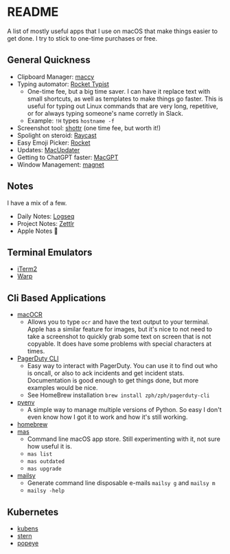 # README 

A list of mostly useful apps that I use on macOS that make things easier to get done. I try to stick to one-time purchases or free. 

## General Quickness 

- Clipboard Manager: [maccy](https://maccy.app)
- Typing automator: [Rocket Typist](https://www.witt-software.com/rockettypist/)
  - One-time fee, but a big time saver. I can have it replace text with small shortcuts, as well as templates to make things go faster. This is useful for typing out Linux commands that are very long, repetitive, or for always typing someone's name corretly in Slack. 
  - Example:  `!H` types `hostname -f` 
- Screenshot tool: [shottr](https://shottr.cc) (one time fee, but worth it!)
- Spolight on steroid: [Raycast](https://www.raycast.com/)
- Easy Emoji Picker: [Rocket](https://matthewpalmer.net/rocket/)
- Updates: [MacUpdater](https://macupdater.net/)
- Getting to ChatGPT faster: [MacGPT](https://goodsnooze.gumroad.com/l/menugpt?referrer=https%3A%2F%2Fwww.macgpt.com%2F&wanted=true)
- Window Management: [magnet](https://magnet.crowdcafe.com)

## Notes 

I have a mix of a few. 

- Daily Notes: [Logseq](https://logseq.com/)
- Project Notes: [Zettlr](https://www.zettlr.com)
- Apple Notes 📔

## Terminal Emulators 

- [iTerm2](https://iterm2.com)
- [Warp](https://www.warp.dev)

## Cli Based Applications 

- [macOCR](https://github.com/schappim/macOCR)
  - Allows you to type `ocr` and have the text output to your terminal. Apple has a similar feature for images, but it's nice to not need to take a screenshot to quickly grab some text on screen that is not copyable. It does have some problems with special characters at times. 
- [PagerDuty CLI](https://github.com/martindstone/pagerduty-cli)
  - Easy way to interact with PagerDuty. You can use it to find out who is oncall, or also to ack incidents and get incident stats. Documentation is good enough to get things done, but more examples would be nice. 
  - See HomeBrew installation `brew install zph/zph/pagerduty-cli` 
- [pyenv](https://github.com/pyenv/pyenv) 
  - A simple way to manage multiple versions of Python. So easy I don't even know how I got it to work and how it's still working. 
- [homebrew](https://brew.sh)
- [mas](https://github.com/mas-cli/mas)
  - Command line macOS app store. Still experimenting with it, not sure how useful it is. 
  - `mas list` 
  - `mas outdated` 
  - `mas upgrade` 
- [mailsy](https://github.com/BalliAsghar/Mailsy)
  - Generate command line disposable e-mails `mailsy g` and `mailsy m` 
  - `mailsy -help` 

## Kubernetes 

- [kubens](https://github.com/ahmetb/kubectx)
- [stern](https://kubernetes.io/blog/2016/10/tail-kubernetes-with-stern/)
- [popeye](https://popeyecli.io)
